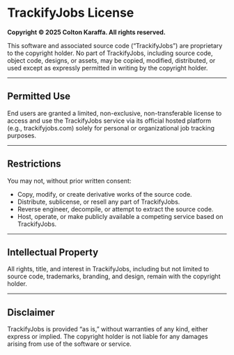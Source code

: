 # TrackifyJobs License

**Copyright © 2025 Colton Karaffa. All rights reserved.**

This software and associated source code (“TrackifyJobs”) are proprietary to the copyright holder. No part of TrackifyJobs, including source code, object code, designs, or assets, may be copied, modified, distributed, or used except as expressly permitted in writing by the copyright holder.

---

## Permitted Use

End users are granted a limited, non-exclusive, non-transferable license to access and use the TrackifyJobs service via its official hosted platform (e.g., trackifyjobs.com) solely for personal or organizational job tracking purposes.

---

## Restrictions

You may not, without prior written consent:

* Copy, modify, or create derivative works of the source code.
* Distribute, sublicense, or resell any part of TrackifyJobs.
* Reverse engineer, decompile, or attempt to extract the source code.
* Host, operate, or make publicly available a competing service based on TrackifyJobs.

---

## Intellectual Property

All rights, title, and interest in TrackifyJobs, including but not limited to source code, trademarks, branding, and design, remain with the copyright holder.

---

## Disclaimer

TrackifyJobs is provided “as is,” without warranties of any kind, either express or implied. The copyright holder is not liable for any damages arising from use of the software or service.
